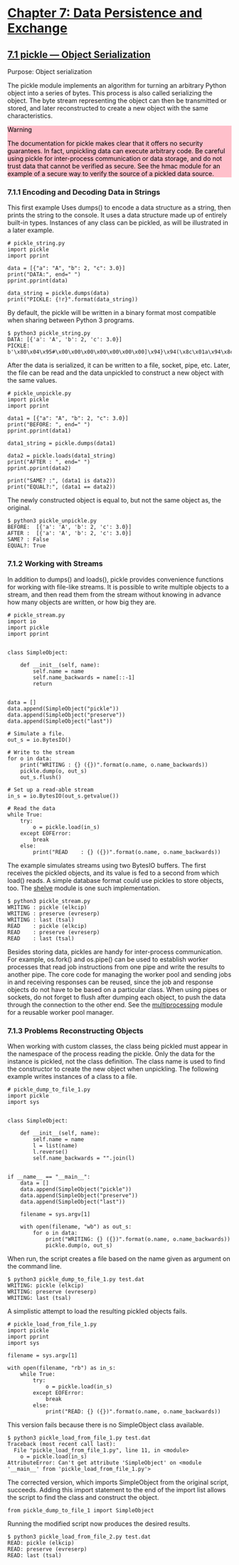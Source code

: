 # [Chapter 7: Data Persistence and Exchange](https://pymotw.com/3/persistence.html)

## [7.1 pickle — Object Serialization](https://pymotw.com/3/pickle/index.html)

Purpose:	Object serialization

The pickle module implements an algorithm for turning an arbitrary Python object into a series of bytes. This process is also called serializing the object. The byte stream representing the object can then be transmitted or stored, and later reconstructed to create a new object with the same characteristics.

<div style="color: black; background-color:pink">
Warning

The documentation for pickle makes clear that it offers no security guarantees. In fact, unpickling data can execute arbitrary code. Be careful using pickle for inter-process communication or data storage, and do not trust data that cannot be verified as secure. See the hmac module for an example of a secure way to verify the source of a pickled data source.
</div>

### 7.1.1 Encoding and Decoding Data in Strings

This first example Uses dumps() to encode a data structure as a string, then prints the string to the console. It uses a data structure made up of entirely built-in types. Instances of any class can be pickled, as will be illustrated in a later example.

```
# pickle_string.py
import pickle
import pprint

data = [{"a": "A", "b": 2, "c": 3.0}]
print("DATA:", end=" ")
pprint.pprint(data)

data_string = pickle.dumps(data)
print("PICKLE: {!r}".format(data_string))
```

By default, the pickle will be written in a binary format most compatible when sharing between Python 3 programs.

```
$ python3 pickle_string.py
DATA: [{'a': 'A', 'b': 2, 'c': 3.0}]
PICKLE: b'\x80\x04\x95#\x00\x00\x00\x00\x00\x00\x00]\x94}\x94(\x8c\x01a\x94\x8c\x01A\x94\x8c\x01b\x94K\x02\x8c\x01c\x94G@\x08\x00\x00\x00\x00\x00\x00ua.'
```

After the data is serialized, it can be written to a file, socket, pipe, etc. Later, the file can be read and the data unpickled to construct a new object with the same values.

```
# pickle_unpickle.py
import pickle
import pprint

data1 = [{"a": "A", "b": 2, "c": 3.0}]
print("BEFORE: ", end=" ")
pprint.pprint(data1)

data1_string = pickle.dumps(data1)

data2 = pickle.loads(data1_string)
print("AFTER : ", end=" ")
pprint.pprint(data2)

print("SAME? :", (data1 is data2))
print("EQUAL?:", (data1 == data2))
```

The newly constructed object is equal to, but not the same object as, the original.

```
$ python3 pickle_unpickle.py
BEFORE:  [{'a': 'A', 'b': 2, 'c': 3.0}]
AFTER :  [{'a': 'A', 'b': 2, 'c': 3.0}]
SAME? : False
EQUAL?: True
```

### 7.1.2 Working with Streams

In addition to dumps() and loads(), pickle provides convenience functions for working with file-like streams. It is possible to write multiple objects to a stream, and then read them from the stream without knowing in advance how many objects are written, or how big they are.

```
# pickle_stream.py
import io
import pickle
import pprint


class SimpleObject:

    def __init__(self, name):
        self.name = name
        self.name_backwards = name[::-1]
        return


data = []
data.append(SimpleObject("pickle"))
data.append(SimpleObject("preserve"))
data.append(SimpleObject("last"))

# Simulate a file.
out_s = io.BytesIO()

# Write to the stream
for o in data:
    print("WRITING : {} ({})".format(o.name, o.name_backwards))
    pickle.dump(o, out_s)
    out_s.flush()

# Set up a read-able stream
in_s = io.BytesIO(out_s.getvalue())

# Read the data
while True:
    try:
        o = pickle.load(in_s)
    except EOFError:
        break
    else:
        print("READ    : {} ({})".format(o.name, o.name_backwards))
```

The example simulates streams using two BytesIO buffers. The first receives the pickled objects, and its value is fed to a second from which load() reads. A simple database format could use pickles to store objects, too. The [shelve](https://pymotw.com/3/shelve/index.html#module-shelve) module is one such implementation.

```
$ python3 pickle_stream.py
WRITING : pickle (elkcip)
WRITING : preserve (evreserp)
WRITING : last (tsal)
READ    : pickle (elkcip)
READ    : preserve (evreserp)
READ    : last (tsal)
```

Besides storing data, pickles are handy for inter-process communication. For example, os.fork() and os.pipe() can be used to establish worker processes that read job instructions from one pipe and write the results to another pipe. The core code for managing the worker pool and sending jobs in and receiving responses can be reused, since the job and response objects do not have to be based on a particular class. When using pipes or sockets, do not forget to flush after dumping each object, to push the data through the connection to the other end. See the [multiprocessing](https://pymotw.com/3/multiprocessing/index.html#module-multiprocessing) module for a reusable worker pool manager.

### 7.1.3 Problems Reconstructing Objects

When working with custom classes, the class being pickled must appear in the namespace of the process reading the pickle. Only the data for the instance is pickled, not the class definition. The class name is used to find the constructor to create the new object when unpickling. The following example writes instances of a class to a file.

```
# pickle_dump_to_file_1.py
import pickle
import sys


class SimpleObject:

    def __init__(self, name):
        self.name = name
        l = list(name)
        l.reverse()
        self.name_backwards = "".join(l)


if __name__ == "__main__":
    data = []
    data.append(SimpleObject("pickle"))
    data.append(SimpleObject("preserve"))
    data.append(SimpleObject("last"))

    filename = sys.argv[1]

    with open(filename, "wb") as out_s:
        for o in data:
            print("WRITING: {} ({})".format(o.name, o.name_backwards))
            pickle.dump(o, out_s)
```

When run, the script creates a file based on the name given as argument on the command line.

```
$ python3 pickle_dump_to_file_1.py test.dat
WRITING: pickle (elkcip)
WRITING: preserve (evreserp)
WRITING: last (tsal)
```

A simplistic attempt to load the resulting pickled objects fails.

```
# pickle_load_from_file_1.py
import pickle
import pprint
import sys

filename = sys.argv[1]

with open(filename, "rb") as in_s:
    while True:
        try:
            o = pickle.load(in_s)
        except EOFError:
            break
        else:
            print("READ: {} ({})".format(o.name, o.name_backwards))
```

This version fails because there is no SimpleObject class available.

```
$ python3 pickle_load_from_file_1.py test.dat
Traceback (most recent call last):
  File "pickle_load_from_file_1.py", line 11, in <module>
    o = pickle.load(in_s)
AttributeError: Can't get attribute 'SimpleObject' on <module '__main__' from 'pickle_load_from_file_1.py'>
```

The corrected version, which imports SimpleObject from the original script, succeeds. Adding this import statement to the end of the import list allows the script to find the class and construct the object.

`from pickle_dump_to_file_1 import SimpleObject`

Running the modified script now produces the desired results.

```
$ python3 pickle_load_from_file_2.py test.dat
READ: pickle (elkcip)
READ: preserve (evreserp)
READ: last (tsal)
```